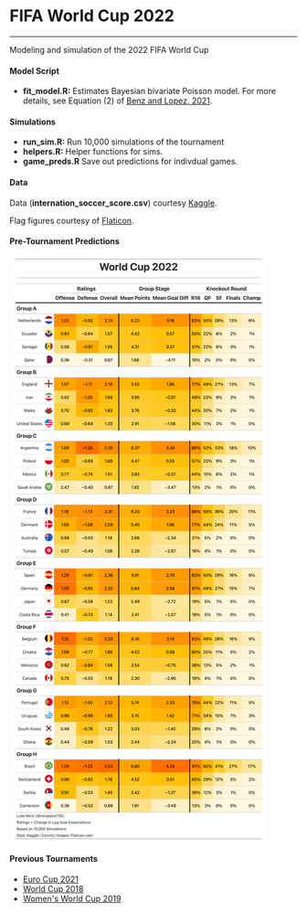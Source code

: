 # FIFA World Cup 2022
---
Modeling and simulation of the 2022 FIFA World Cup

#### Model Script

* __fit_model.R:__ Estimates Bayesian bivariate Poisson model. For more details, see Equation (2) of [Benz and Lopez, 2021](https://link.springer.com/content/pdf/10.1007/s10182-021-00413-9.pdf).

#### Simulations

* __run_sim.R:__ Run 10,000 simulations of the tournament
* __helpers.R:__ Helper functions for sims.
* __game_preds.R__ Save out predictions for indivdual games.

#### Data
Data (__internation_soccer_score.csv__) courtesy [Kaggle](https://www.kaggle.com/martj42/international-football-results-from-1872-to-2017).

Flag figures courtesy of [Flaticon](https://www.flaticon.com/).

#### Pre-Tournament Predictions
![sim-results](figures/pre_wc2022.png)


#### Previous Tournaments
* [Euro Cup 2021](https://github.com/lbenz730/euro_cup_2021)
* [World Cup 2018](https://github.com/lbenz730/world_cup)
* [Women's World Cup 2019](https://github.com/lbenz730/womens_world_cup)
